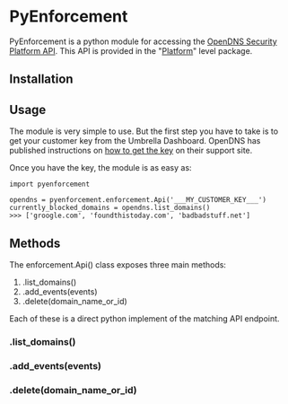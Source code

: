 # PyEnforcement

PyEnforcement is a python module for accessing the [OpenDNS Security Platform API](http://s-platform.opendns.com/#overview). This API is provided in the "[Platform](https://www.opendns.com/enterprise-security/threat-enforcement/packages/)" level package.

## Installation

## Usage

The module is very simple to use. But the first step you have to take is to get your customer key from the Umbrella Dashboard. OpenDNS has published instructions on [how to get the key](https://support.opendns.com/entries/67200684?flash_digest=7ab73d9693636fe1ea93141c2e239f6de0a1a193) on their support site.

Once you have the key, the module is as easy as:

```
import pyenforcement

opendns = pyenforcement.enforcement.Api('___MY_CUSTOMER_KEY___')
currently_blocked_domains = opendns.list_domains()
>>> ['groogle.com', 'foundthistoday.com', 'badbadstuff.net']
```

## Methods

The enforcement.Api() class exposes three main methods:

1. .list_domains()
2. .add_events(events)
3. .delete(domain_name_or_id)

Each of these is a direct python implement of the matching API endpoint.

### .list_domains()
### .add_events(events)
### .delete(domain_name_or_id)
